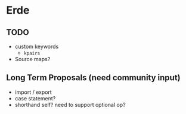 # Erde

## TODO

- custom keywords
  - `kpairs`
- Source maps?

## Long Term Proposals (need community input)

- import / export
- case statement?
- shorthand self? need to support optional op?
